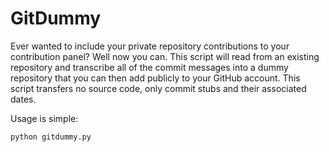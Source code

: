 GitDummy
========

Ever wanted to include your private repository contributions to your contribution panel? Well now you can. This script will read from an existing repository and transcribe all of the commit messages into a dummy repository that you can then add publicly to your GitHub account. This script transfers no source code, only commit stubs and their associated dates.

Usage is simple:
```
python gitdummy.py
```
